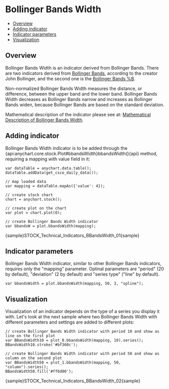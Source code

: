 # Bollinger Bands Width

* [Overview](#overview)
* [Adding indicator](#adding_indicator)
* [Indicator parameters](#indicator_parameters)
* [Visualization](#visualization)


## Overview

Bollinger Bands Width is an indicator derived from Bollinger Bands. There are two indicators derived from [Bollinger Bands](Bollinger_Bands), according to the creator John Bollinger, and the second one is the [Bollinger Bands %B](Bollinger_Bands_B).

Non-normalized Bollinger Bands Width measures the distance, or difference, between the upper band and the lower band. Bollinger Bands Width decreases as Bollinger Bands narrow and increases as Bollinger Bands widen, because Bollinger Bands are based on the standard deviation.

Mathematical description of the indicator please see at: [Mathematical Description of Bollinger Bands Width](Mathematical_Description).


## Adding indicator


Bollinger Bands Width indicator is to be added through the {api:anychart.core.stock.Plot#bbandsWidth}bbandsWidth(){api} method, requiring a mapping with value field in it:

```
var dataTable = anychart.data.table();
dataTable.addData(get_csco_daily_data());

// map loaded data
var mapping = dataTable.mapAs({'value': 4});

// create stock chart
chart = anychart.stock();

// create plot on the chart
var plot = chart.plot(0);

// create Bollinger Bands Width indicator
var bbandsW = plot.bbandsWidth(mapping);
```

{sample}STOCK\_Technical\_Indicators\_BBandsWidth\_01{sample}


## Indicator parameters

Bollinger Bands Width indicator, similar to other Bollinger Bands indicators, requires only the "mapping" parameter. Optinal parameters are "period" (20 by default), "deviation" (2 by default) and "series type" ("line" by default).

```
var bbandsWidth = plot.bbandsWidth(mapping, 50, 3, "spline");
```

## Visualization

Visualization of an indicator depends on the type of a series you display it with. Let's look at the next sample where two Bollinger Bands Width with different parameters and settings are added to different plots:

```
// create Bollinger Bands Width indicator with period 10 and show as line on the first plot
var BBandsWidth10 = plot_0.bbandsWidth(mapping, 10).series();
BBandsWidth10.stroke('#bf360c');

// create Bollinger Bands Width indicator with period 50 and show as column on the second plot
var BBandsWidth50 = plot_1.bbandsWidth(mapping, 50, "column").series();
BBandsWidth50.fill('#ff6d00');
```

{sample}STOCK\_Technical\_Indicators\_BBandsWidth\_02{sample}